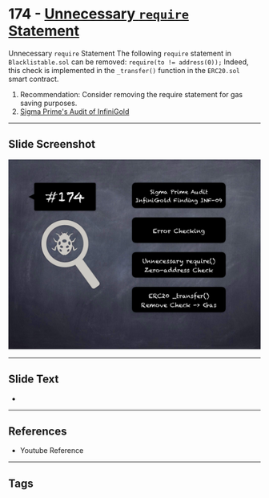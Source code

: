 
# 174 - [Unnecessary `require` Statement](./Unnecessary%20`require`%20Statement.md)

Unnecessary `require` Statement The following `require` statement in `Blacklistable.sol` can be removed: `require(to != address(0));` Indeed, this check is implemented in the `_transfer()` function in the `ERC20.sol` smart contract.


1. Recommendation: Consider removing the require statement for gas saving purposes.
2. [Sigma Prime's Audit of InfiniGold](https://github.com/sigp/public-audits/raw/master/infinigold/review.pdf)


___
## Slide Screenshot
![174.png](../../images/8.%20Audit%20Findings%20201/174.png)
___
## Slide Text
- 
___
## References
- Youtube Reference
___
## Tags

